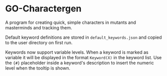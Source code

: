 # GO-Charactergen
A program for creating quick, simple characters in mutants and masterminds and tracking them.

Default keyword definitions are stored in `default_keywords.json` and copied to the
user directory on first run.

Keywords now support variable levels.  When a keyword is marked as variable it
will be displayed in the format `Keyword(X)` in the keyword list.  Use the `{#}`
placeholder inside a keyword's description to insert the numeric level when the
tooltip is shown.
